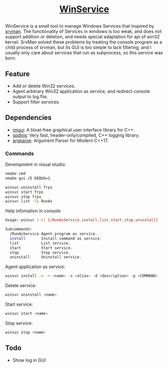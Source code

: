 <a href="https://github.com/imssyang/WinService">
  <h1 align="center">
    <p>WinService</p>
  </h1>
</a>

WinService is a small tool to manage Windows Services that inspired by [srvman](https://sysprogs.com/legacy/tools/srvman). The functionality of Services in windows is too weak, and does not support addition or deletion, and needs special adaptation for api of win32 kernel. SrvMan solved these problems by treating the console program as a child process of srvman, but its GUI is too simple to lack filtering, and I usually only care about services that run as subprocess, so this service was born.

## Feature

- Add or delete Win32 services.
- Agent arbitrary Win32 application as service, and redirect console output to log file.
- Support filter services.

## Dependencies

- [imgui](https://github.com/ocornut/imgui): A bloat-free graphical user interface library for C++.
- [spdlog](https://github.com/gabime/spdlog): Very fast, header-only/compiled, C++ logging library.
- [argparse](https://github.com/p-ranav/argparse): Argument Parser for Modern C++17.

### Commands

Development in visual studio:

```bash
nmake cmd
nmake gui /E DEBUG=1

winsvc uninstall frps
winsvc start frps
winsvc stop frps
winsvc list -fp RunAs
```

Help infomation in console:

```bash
Usage: winsvc [-h] {/RunAsService,install,list,start,stop,uninstall}

Subcommands:
  /RunAsService Agent program as service.
  install       Install command as service.
  list          List service.
  start         Start service.
  stop          Stop service.
  uninstall     Uninstall service.
```

Agent application as service:

```bash
winsvc install -a -n <name> -s <alias> -d <description> -p <COMMAND>
```

Delete service:

```bash
winsvc uninstall <name>
```

Start service:

```bash
winsvc start <name>
```

Stop service:

```bash
winsvc stop <name>
```

## Todo

- Show log in GUI
